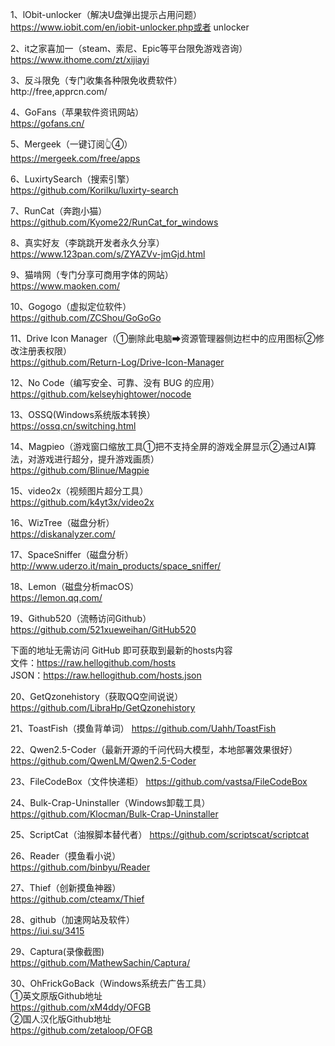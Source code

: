 1、lObit-unlocker（解决U盘弹出提示占用问题）https://www.iobit.com/en/iobit-unlocker.php或者
unlocker

2、it之家喜加一（steam、索尼、Epic等平台限免游戏咨询）             
https://www.ithome.com/zt/xijiayi                       
                                                      
3、反斗限免（专门收集各种限免收费软件）                     
http://free,apprcn.com/

4、GoFans（苹果软件资讯网站）                                        
https://gofans.cn/

5、Mergeek（一键订阅👆④）                             
https://mergeek.com/free/apps

6、LuxirtySearch（搜索引擎）                           
https://github.com/Korilku/luxirty-search
                                                    
7、RunCat（奔跑小猫）                                            
https://github.com/Kyome22/RunCat_for_windows
                                                        
8、真实好友（李跳跳开发者永久分享）                       
https://www.123pan.com/s/ZYAZVv-jmGjd.html

9、猫啃网（专门分享可商用字体的网站）                      
https://www.maoken.com/

10、Gogogo（虚拟定位软件）                             
https://github.com/ZCShou/GoGoGo

11、Drive Icon Manager（①删除此电脑➡资源管理器侧边栏中的应用图标②修改注册表权限）                             
https://github.com/Return-Log/Drive-Icon-Manager

12、No Code（编写安全、可靠、没有 BUG 的应用）             
https://github.com/kelseyhightower/nocode

13、OSSQ(Windows系统版本转换）                          
https://ossq.cn/switching.html
                                                       
14、Magpieo（游戏窗口缩放工具①把不支持全屏的游戏全屏显示②通过AI算法，对游戏进行超分，提升游戏画质）                    
https://github.com/Blinue/Magpie
                                                    
15、video2x（视频图片超分工具）                             
https://github.com/k4yt3x/video2x

16、WizTree（磁盘分析）                                                
https://diskanalyzer.com/

17、SpaceSniffer（磁盘分析）                                          http://www.uderzo.it/main_products/space_sniffer/

18、Lemon（磁盘分析macOS）                                                  
https://lemon.qq.com/

19、Github520（流畅访问Github）                                                                       https://github.com/521xueweihan/GitHub520

下面的地址无需访问 GitHub 即可获取到最新的hosts内容           
文件：https://raw.hellogithub.com/hosts                                     
JSON：https://raw.hellogithub.com/hosts.json            

20、GetQzonehistory（获取QQ空间说说）                                https://github.com/LibraHp/GetQzonehistory

21、ToastFish（摸鱼背单词）                                         https://github.com/Uahh/ToastFish

22、Qwen2.5-Coder（最新开源的千问代码大模型，本地部署效果很好）                                                                
https://github.com/QwenLM/Qwen2.5-Coder

23、FileCodeBox（文件快递柜）                                     https://github.com/vastsa/FileCodeBox

24、Bulk-Crap-Uninstaller（Windows卸载工具）                  https://github.com/Klocman/Bulk-Crap-Uninstaller

25、ScriptCat（油猴脚本替代者）                                 https://github.com/scriptscat/scriptcat

26、Reader（摸鱼看小说）                                             
https://github.com/binbyu/Reader

27、Thief（创新摸鱼神器）                                          
https://github.com/cteamx/Thief

28、github（加速网站及软件）                                                                   
https://iui.su/3415

29、Captura(录像截图)                                     
https://github.com/MathewSachin/Captura/                        

30、OhFrickGoBack（Windows系统去广告工具）                                 
①英文原版Github地址                                                                 
https://github.com/xM4ddy/OFGB                                            
②国人汉化版Github地址                                           
https://github.com/zetaloop/OFGB                    























